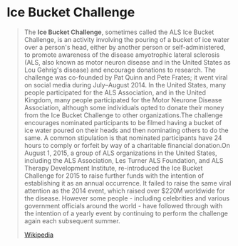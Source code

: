 # Ice Bucket Challenge

> The **Ice Bucket Challenge**, sometimes called the ALS Ice Bucket Challenge, is an activity involving the pouring of a bucket of ice water over a person's head, either by another person or self-administered, to promote awareness of the disease amyotrophic lateral sclerosis (ALS, also known as motor neuron disease and in the United States as Lou Gehrig's disease) and encourage donations to research. The challenge was co-founded by Pat Quinn and Pete Frates; it went viral on social media during July–August 2014. In the United States, many people participated for the ALS Association, and in the United Kingdom, many people participated for the Motor Neurone Disease Association, although some individuals opted to donate their money from the Ice Bucket Challenge to other organizations.The challenge encourages nominated participants to be filmed having a bucket of ice water poured on their heads and then nominating others to do the same. A common stipulation is that nominated participants have 24 hours to comply or forfeit by way of a charitable financial donation.On August 1, 2015, a group of ALS organizations in the United States, including the ALS Association, Les Turner ALS Foundation, and ALS Therapy Development Institute, re-introduced the Ice Bucket Challenge for 2015 to raise further funds with the intention of establishing it as an annual occurrence. It failed to raise the same viral attention as the 2014 event, which raised over $220M worldwide for the disease. However some people - including celebrities and various government officials around the world - have followed through with the intention of a yearly event by continuing to perform the challenge again each subsequent summer.
>
> [Wikipedia](https://en.wikipedia.org/wiki/Ice%20Bucket%20Challenge)